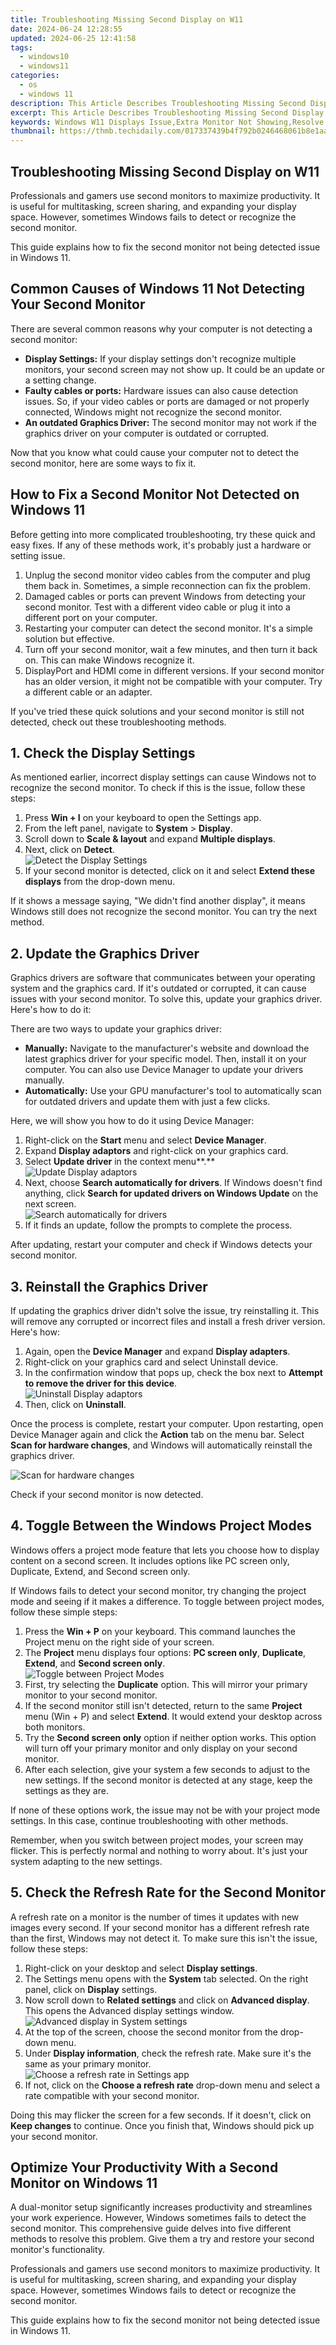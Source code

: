 ```yaml
---
title: Troubleshooting Missing Second Display on W11
date: 2024-06-24 12:28:55
updated: 2024-06-25 12:41:58
tags:
  - windows10
  - windows11
categories:
  - os
  - windows 11
description: This Article Describes Troubleshooting Missing Second Display on W11
excerpt: This Article Describes Troubleshooting Missing Second Display on W11
keywords: Windows W11 Displays Issue,Extra Monitor Not Showing,Resolve Dual Screen Problem,Fix Display Loss in W11,Second Monitor Troubleshoot,Missing Extra HD Display,Blinking Dual Monitor Fix
thumbnail: https://thmb.techidaily.com/017337439b4f792b0246468061b8e1aa8f8f36d01cdf2619fb3c06685fc0972f.jpg
---
```


## Troubleshooting Missing Second Display on W11

 Professionals and gamers use second monitors to maximize productivity. It is useful for multitasking, screen sharing, and expanding your display space. However, sometimes Windows fails to detect or recognize the second monitor.

 This guide explains how to fix the second monitor not being detected issue in Windows 11\.

## Common Causes of Windows 11 Not Detecting Your Second Monitor

 There are several common reasons why your computer is not detecting a second monitor:

* **Display Settings:** If your display settings don't recognize multiple monitors, your second screen may not show up. It could be an update or a setting change.
* **Faulty cables or ports:** Hardware issues can also cause detection issues. So, if your video cables or ports are damaged or not properly connected, Windows might not recognize the second monitor.
* **An outdated Graphics Driver:** The second monitor may not work if the graphics driver on your computer is outdated or corrupted.

 Now that you know what could cause your computer not to detect the second monitor, here are some ways to fix it.

## How to Fix a Second Monitor Not Detected on Windows 11

 Before getting into more complicated troubleshooting, try these quick and easy fixes. If any of these methods work, it's probably just a hardware or setting issue.

1. Unplug the second monitor video cables from the computer and plug them back in. Sometimes, a simple reconnection can fix the problem.
2. Damaged cables or ports can prevent Windows from detecting your second monitor. Test with a different video cable or plug it into a different port on your computer.
3. Restarting your computer can detect the second monitor. It's a simple solution but effective.
4. Turn off your second monitor, wait a few minutes, and then turn it back on. This can make Windows recognize it.
5. DisplayPort and HDMI come in different versions. If your second monitor has an older version, it might not be compatible with your computer. Try a different cable or an adapter.

 If you've tried these quick solutions and your second monitor is still not detected, check out these troubleshooting methods.

## 1\. Check the Display Settings

 As mentioned earlier, incorrect display settings can cause Windows not to recognize the second monitor. To check if this is the issue, follow these steps:

1. Press **Win + I** on your keyboard to open the Settings app.
2. From the left panel, navigate to **System** \> **Display**.
3. Scroll down to **Scale & layout** and expand **Multiple displays**.
4. Next, click on **Detect**.  
![Detect the Display Settings](https://static1.makeuseofimages.com/wordpress/wp-content/uploads/2023/09/detect-the-display-settings.jpg)
5. If your second monitor is detected, click on it and select **Extend these displays** from the drop-down menu.

 If it shows a message saying, "We didn't find another display", it means Windows still does not recognize the second monitor. You can try the next method.

## 2\. Update the Graphics Driver

 Graphics drivers are software that communicates between your operating system and the graphics card. If it's outdated or corrupted, it can cause issues with your second monitor. To solve this, update your graphics driver. Here's how to do it:

 There are two ways to update your graphics driver:

* **Manually:** Navigate to the manufacturer's website and download the latest graphics driver for your specific model. Then, install it on your computer. You can also use Device Manager to update your drivers manually.
* **Automatically:** Use your GPU manufacturer's tool to automatically scan for outdated drivers and update them with just a few clicks.

 Here, we will show you how to do it using Device Manager:

1. Right-click on the **Start** menu and select **Device Manager**.
2. Expand **Display adaptors** and right-click on your graphics card.
3. Select **Update driver** in the context menu**.**  
![Update Display adaptors](https://static1.makeuseofimages.com/wordpress/wp-content/uploads/2023/09/update-display-adaptors.jpg)
4. Next, choose **Search automatically for drivers**. If Windows doesn't find anything, click **Search for updated drivers on Windows Update** on the next screen.  
![Search automatically for drivers](https://static1.makeuseofimages.com/wordpress/wp-content/uploads/2023/09/search-automatically-for-drivers.jpg)
5. If it finds an update, follow the prompts to complete the process.

 After updating, restart your computer and check if Windows detects your second monitor.

## 3\. Reinstall the Graphics Driver

 If updating the graphics driver didn't solve the issue, try reinstalling it. This will remove any corrupted or incorrect files and install a fresh driver version. Here's how:

1. Again, open the **Device Manager** and expand **Display adapters**.
2. Right-click on your graphics card and select Uninstall device.
3. In the confirmation window that pops up, check the box next to **Attempt to remove the driver for this device**.  
![Uninstall Display adaptors](https://static1.makeuseofimages.com/wordpress/wp-content/uploads/2023/09/uninstall-display-adaptors.jpg)
4. Then, click on **Uninstall**.

 Once the process is complete, restart your computer. Upon restarting, open Device Manager again and click the **Action** tab on the menu bar. Select **Scan for hardware changes**, and Windows will automatically reinstall the graphics driver.

![Scan for hardware changes](https://static1.makeuseofimages.com/wordpress/wp-content/uploads/2023/09/scan-for-hardware-changes.jpg)

 Check if your second monitor is now detected.

## 4\. Toggle Between the Windows Project Modes

 Windows offers a project mode feature that lets you choose how to display content on a second screen. It includes options like PC screen only, Duplicate, Extend, and Second screen only.

 If Windows fails to detect your second monitor, try changing the project mode and seeing if it makes a difference. To toggle between project modes, follow these simple steps:

1. Press the **Win + P** on your keyboard. This command launches the Project menu on the right side of your screen.
2. The **Project** menu displays four options: **PC screen only**, **Duplicate**, **Extend**, and **Second screen only**.  
![Toggle between Project Modes](https://static1.makeuseofimages.com/wordpress/wp-content/uploads/2023/09/toggle-between-project-modes.jpg)
3. First, try selecting the **Duplicate** option. This will mirror your primary monitor to your second monitor.
4. If the second monitor still isn't detected, return to the same **Project** menu (Win + P) and select **Extend**. It would extend your desktop across both monitors.
5. Try the **Second screen only** option if neither option works. This option will turn off your primary monitor and only display on your second monitor.
6. After each selection, give your system a few seconds to adjust to the new settings. If the second monitor is detected at any stage, keep the settings as they are.

 If none of these options work, the issue may not be with your project mode settings. In this case, continue troubleshooting with other methods.

 Remember, when you switch between project modes, your screen may flicker. This is perfectly normal and nothing to worry about. It's just your system adapting to the new settings.

## 5\. Check the Refresh Rate for the Second Monitor

 A refresh rate on a monitor is the number of times it updates with new images every second. If your second monitor has a different refresh rate than the first, Windows may not detect it. To make sure this isn't the issue, follow these steps:

1. Right-click on your desktop and select **Display settings**.
2. The Settings menu opens with the **System** tab selected. On the right panel, click on **Display** settings.
3. Now scroll down to **Related settings** and click on **Advanced display**. This opens the Advanced display settings window.  
![Advanced display in System settings](https://static1.makeuseofimages.com/wordpress/wp-content/uploads/2023/09/advanced-display-in-system-settings.jpg)
4. At the top of the screen, choose the second monitor from the drop-down menu.
5. Under **Display information**, check the refresh rate. Make sure it's the same as your primary monitor.  
![Choose a refresh rate in Settings app](https://static1.makeuseofimages.com/wordpress/wp-content/uploads/2023/09/choose-a-refresh-rate-in-settings-app.jpg)
6. If not, click on the **Choose a refresh rate** drop-down menu and select a rate compatible with your second monitor.

 Doing this may flicker the screen for a few seconds. If it doesn't, click on **Keep changes** to continue. Once you finish that, Windows should pick up your second monitor.

## Optimize Your Productivity With a Second Monitor on Windows 11

 A dual-monitor setup significantly increases productivity and streamlines your work experience. However, Windows sometimes fails to detect the second monitor. This comprehensive guide delves into five different methods to resolve this problem. Give them a try and restore your second monitor's functionality.

 Professionals and gamers use second monitors to maximize productivity. It is useful for multitasking, screen sharing, and expanding your display space. However, sometimes Windows fails to detect or recognize the second monitor.

 This guide explains how to fix the second monitor not being detected issue in Windows 11\.
